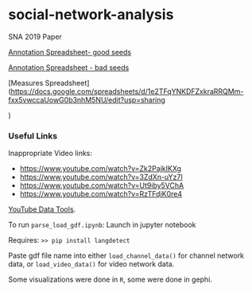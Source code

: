 # social-network-analysis
SNA 2019 Paper

[Annotation Spreadsheet- good seeds](https://docs.google.com/spreadsheets/d/1xEXtq6fXdYUjACxoM4e8fnRKE9WuWY_YU9OeTK3FW2Q/edit#gid=482492510)


[Annotation Spreadsheet - bad seeds](https://docs.google.com/spreadsheets/d/1xp6CHdhP6PBxGRnNWVY0EOaNUbjIpCydU6ZRIkb5U8w/edit?usp=sharing)


[Measures Spreadsheet](https://docs.google.com/spreadsheets/d/1e2TFqYNKDFZxkraRRQMm-fxx5vwccaUowG0b3nhM5NU/edit?usp=sharing

)

### Useful Links

Inappropriate Video links: 

* https://www.youtube.com/watch?v=Zk2PajkIKXg
* https://www.youtube.com/watch?v=3ZdXn-uYz7I
* https://www.youtube.com/watch?v=Ut9iby5VChA
* https://www.youtube.com/watch?v=RzTFdjK0re4

[YouTube Data Tools](https://tools.digitalmethods.net/netvizz/youtube/).

To run `parse_load_gdf.ipynb`: Launch in jupyter notebook

Requires:
`>> pip install langdetect`


Paste gdf file name into either `load_channel_data()` for channel network data, or `load_video_data()` for video network data.

Some visualizations were done in `R`, some were done in gephi.